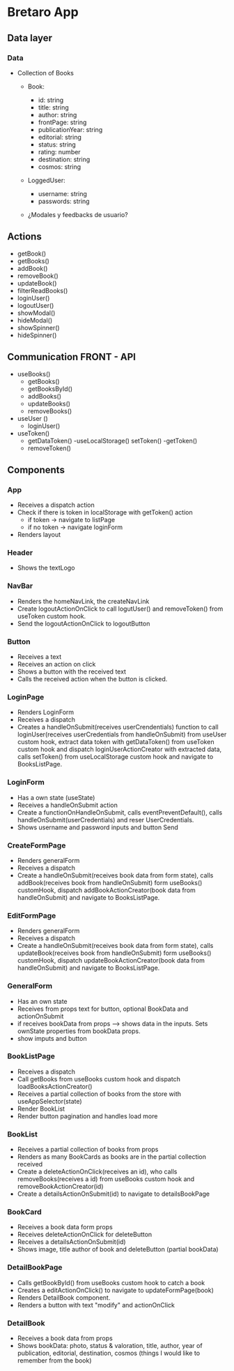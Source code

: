 # Bretaro App

## Data layer

### Data

- Collection of Books

  - Book:

    - id: string
    - title: string
    - author: string
    - frontPage: string
    - publicationYear: string
    - editorial: string
    - status: string
    - rating: number
    - destination: string
    - cosmos: string

  - LoggedUser:

    - username: string
    - passwords: string

  - ¿Modales y feedbacks de usuario?

## Actions

- getBook()
- getBooks()
- addBook()
- removeBook()
- updateBook()
- filterReadBooks()
- loginUser()
- logoutUser()
- showModal()
- hideModal()
- showSpinner()
- hideSpinner()

## Communication FRONT - API

- useBooks()
  - getBooks()
  - getBooksById()
  - addBooks()
  - updateBooks()
  - removeBooks()
- useUser ()
  - loginUser()
- useToken()
  - getDataToken()
    -useLocalStorage()
    setToken()
    -getToken()
  - removeToken()

## Components

### App

- Receives a dispatch action
- Check if there is token in localStorage with getToken() action
  - if token -> navigate to listPage
  - if no token -> navigate loginForm
- Renders layout

### Header

- Shows the textLogo

### NavBar

- Renders the homeNavLink, the createNavLink
- Create logoutActionOnClick to call logutUser() and removeToken() from useToken custom hook.
- Send the logoutActionOnClick to logoutButton

### Button

- Receives a text
- Receives an action on click
- Shows a button with the received text
- Calls the received action when the button is clicked.

### LoginPage

- Renders LoginForm
- Receives a dispatch
- Creates a handleOnSubmit(receives userCrendentials) function to call loginUser(receives userCredentials from handleOnSubmit) from useUser custom hook, extract data token with getDataToken() from useToken custom hook and dispatch loginUserActionCreator with extracted data, calls setToken() from useLocalStorage custom hook and navigate to BooksListPage.

### LoginForm

- Has a own state (useState)
- Receives a handleOnSubmit action
- Create a functionOnHandleOnSubmit, calls eventPreventDefault(), calls handleOnSubmit(userCredentials) and reser UserCredentials.
- Shows username and password inputs and button Send

### CreateFormPage

- Renders generalForm
- Receives a dispatch
- Create a handleOnSubmit(receives book data from form state), calls addBook(receives book from handleOnSubmit) form useBooks() customHook, dispatch addBookActionCreator(book data from handleOnSubmit) and navigate to BooksListPage.

### EditFormPage

- Renders generalForm
- Receives a dispatch
- Create a handleOnSubmit(receives book data from form state), calls updateBook(receives book from handleOnSubmit) form useBooks() customHook, dispatch updateBookActionCreator(book data from handleOnSubmit) and navigate to BooksListPage.

### GeneralForm

- Has an own state
- Receives from props text for button, optional BookData and actionOnSubmit
- if receives bookData from props --> shows data in the inputs. Sets ownState properties from bookData props.
- show imputs and button

### BookListPage

- Receives a dispatch
- Call getBooks from useBooks custom hook and dispatch loadBooksActionCreator()
- Receives a partial collection of books from the store with useAppSelector(state)
- Render BookList
- Render button pagination and handles load more

### BookList

- Receives a partial collection of books from props
- Renders as many BookCards as books are in the partial collection received
- Create a deleteActionOnClick(receives an id), who calls removeBooks(receives a id) from useBooks custom hook and removeBookActionCreator(id)
- Create a detailsActionOnSubmit(id) to navigate to detailsBookPage

### BookCard

- Receives a book data form props
- Receives deleteActionOnClick for deleteButton
- Receives a detailsActionOnSubmit(id)
- Shows image, title author of book and deleteButton (partial bookData)

### DetailBookPage

- Calls getBookById() from useBooks custom hook to catch a book
- Creates a editActionOnClick() to navigate to updateFormPage(book)
- Renders DetailBook component.
- Renders a button with text "modify" and actionOnClick

### DetailBook

- Receives a book data from props
- Shows bookData: photo, status & valoration, title, author, year of publication, editorial, destination, cosmos (things I would like to remember from the book)
